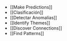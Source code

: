 - [[Make Predictions]]
- [[Clasificación]]
- [[Detectar Anomalías]]
- [[Identify Themes]]
- [[Discover Connections]]
- [[Find Patterns]]